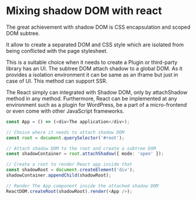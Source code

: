 # Mixing shadow DOM with react

The great achievement with shadow DOM is CSS encapsulation and scoped DOM subtree.

It allow to create a separated DOM and CSS style which are isolated from being conflicted with the page  stylesheet.

This is a suitable choice when it needs to create a Plugin or third-party library has an UI. The subtree DOM attach shadow to a global DOM. As it provides a isolation environment it can be same as an iframe but just in case of UI. This method can support SSR.

The React simply can integrated with Shadow DOM, only by attachShadow method in any method. Furthermore, React can be implemented at any environment such as a plugin for WordPress, be a part of a micro-frontend or  even come with other JavaScript frameworks.


```typescript
const App = () => (<div>The application</div>);

// Choice where it needs to attach shadow DOM
const root = document.querySelector('#root');

// Attach shadow DOM to the root and create a subtree DOM
const shadowContainer = root.attachShadow({ mode: 'open' });

// Create a root to render React app inside that
const shadowRoot = document.createElement('div');
shadowContainer.appendChild(shadowRoot);

// Render The App component inside the attached shadow DOM
ReactDOM.createRoot(shadowRoot).render(<App />);
```
